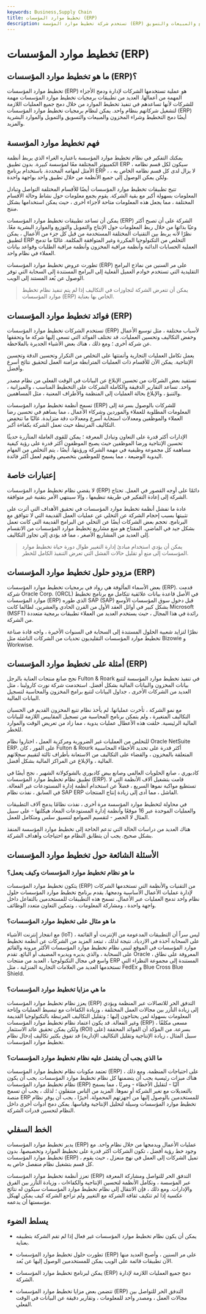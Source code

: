 ```yaml
---
keywords: Business,Supply Chain
title: تخطيط موارد المؤسسات (ERP)
description: تستخدم شركة تخطيط موارد المؤسسة (ERP) لإدارة الأجزاء الرئيسية من أعمالها مثل المحاسبة والتصنيع والمبيعات والتسويق.
---
```


# تخطيط موارد المؤسسات (ERP)
## ما هو تخطيط موارد المؤسسات (ERP)؟

تخطيط موارد المؤسسات (ERP) هو عملية تستخدمها الشركات لإدارة ودمج الأجزاء المهمة من أعمالها. العديد من تطبيقات برمجيات تخطيط موارد المؤسسات مهمة للشركات لأنها تساعدهم في تنفيذ تخطيط الموارد من خلال دمج جميع العمليات اللازمة لتشغيل شركاتهم بنظام واحد. يمكن لنظام برمجيات تخطيط موارد المؤسسات (ERP) أيضًا دمج التخطيط وشراء المخزون والمبيعات والتسويق والتمويل والموارد البشرية والمزيد.

## فهم تخطيط موارد المؤسسة

يمكنك التفكير في نظام تخطيط موارد المؤسسة باعتباره الغراء الذي يربط أنظمة الكمبيوتر المختلفة معًا لمؤسسة كبيرة. بدون تطبيق ERP ، سيكون لكل قسم نظامه الأمثل لمهامه المحددة. باستخدام برنامج ERP ، لا يزال لدى كل قسم نظامه الخاص به ، ولكن يمكن الوصول إلى جميع الأنظمة من خلال تطبيق واحد بواجهة واحدة.

تتيح تطبيقات تخطيط موارد المؤسسات أيضًا للأقسام المختلفة التواصل وتبادل المعلومات بسهولة أكبر مع بقية الشركة. يقوم بجمع معلومات حول نشاط وحالة الأقسام المختلفة ، مما يجعل هذه المعلومات متاحة لأجزاء أخرى ، حيث يمكن استخدامها بشكل منتج.

يمكن أن تساعد تطبيقات تخطيط موارد المؤسسات (ERP) الشركة على أن تصبح أكثر وعيًا بذاتها من خلال ربط المعلومات حول الإنتاج والتمويل والتوزيع والموارد البشرية معًا. نظرًا لأنه يربط بين التقنيات المختلفة المستخدمة من قبل كل جزء من الأعمال ، يمكن لتطبيق ERP التخلص من التكنولوجيا المكررة وغير المتوافقة المكلفة. غالبًا ما تدمج العملية الحسابات الدائنة وأنظمة مراقبة المخزون وأنظمة مراقبة الطلبات وقواعد بيانات العملاء في نظام واحد.

تطورت عروض تخطيط موارد المؤسسات (ERP) على مر السنين من نماذج البرامج التقليدية التي تستخدم خوادم العميل الفعلية إلى البرامج المستندة إلى السحابة التي توفر الوصول عن بُعد المستند إلى الويب.

> يمكن أن تتعرض الشركة لتجاوزات في التكاليف إذا لم يتم تنفيذ نظام تخطيط موارد المؤسسات (ERP) الخاص بها بعناية.

>

## فوائد تخطيط موارد المؤسسات (ERP)

تستخدم الشركات تخطيط موارد المؤسسات (ERP) لأسباب مختلفة ، مثل توسيع الأعمال وخفض التكاليف وتحسين العمليات. قد تختلف الفوائد التي تسعى إليها شركة ما وتحققها عن شركة أخرى ؛ ومع ذلك ، هناك بعض الأشياء الجديرة بالملاحظة.

يعمل تكامل العمليات التجارية وأتمتتها على التخلص من التكرار وتحسين الدقة وتحسين الإنتاجية. يمكن الآن للأقسام ذات العمليات المترابطة مزامنة العمل لتحقيق نتائج أسرع وأفضل.

تستفيد بعض الشركات من تحسين الإبلاغ عن البيانات في الوقت الفعلي من نظام مصدر واحد. تساعد التقارير الدقيقة والكاملة الشركات على التخطيط المناسب ، والميزانية ، والتنبؤ ، والإبلاغ بحالة العمليات إلى المنظمة والأطراف المعنية ، مثل المساهمين.

تسمح أنظمة تخطيط موارد المؤسسات (ERP) للشركات بالوصول بسرعة إلى المعلومات المطلوبة للعملاء والموردين وشركاء الأعمال ، مما يساهم في تحسين رضا العملاء والموظفين ومعدلات استجابة أسرع ومعدلات دقة متزايدة. غالبًا ما تنخفض التكاليف المرتبطة حيث تعمل الشركة بكفاءة أكبر.

الإدارات أكثر قدرة على التعاون وتبادل المعرفة ؛ يمكن للقوى العاملة المتآزرة حديثًا تحسين الإنتاجية ورضا الموظفين حيث يصبح الموظفون أكثر قدرة على رؤية كيفية مساهمة كل مجموعة وظيفية في مهمة الشركة ورؤيتها. أيضًا ، يتم التخلص من المهام اليدوية الوضيعة ، مما يسمح للموظفين بتخصيص وقتهم لعمل أكثر فائدة.

## إعتبارات خاصة

لا يقضي نظام تخطيط موارد المؤسسات (ERP) دائمًا على أوجه القصور في العمل. تحتاج الشركة إلى إعادة التفكير في طريقة تنظيمها ، وإلا سينتهي الأمر بتقنية غير متوافقة.

عادة ما تفشل أنظمة تخطيط موارد المؤسسات في تحقيق الأهداف التي أثرت على تثبيتها بسبب إحجام الشركة عن التخلي عن عمليات العمل القديمة التي لا تتوافق مع البرنامج. تحجم بعض الشركات أيضًا عن التخلي عن البرامج القديمة التي كانت تعمل بشكل جيد في الماضي. المفتاح هو منع مشاريع تخطيط موارد المؤسسات من الانقسام إلى العديد من المشاريع الأصغر ، مما قد يؤدي إلى تجاوز التكاليف.

> يمكن أن يؤدي استخدام مبادئ إدارة التغيير طوال دورة حياة تخطيط موارد المؤسسات إلى منع أو تقليل حالات الفشل التي تعرض التنفيذ الكامل للخطر.

>

## مزودو حلول تخطيط موارد المؤسسات (ERP)

بعض الأسماء المألوفة هي رواد في برمجيات تخطيط موارد المؤسسات (ERP). قدمت شركة Oracle Corp. (ORCL) في الأصل قاعدة بيانات علائقية تتكامل مع برنامج تخطيط موارد المؤسسات (ERP) الذي طوره SAP (SAP) قبل دخول سوق المؤسسات الأوسع بشكل كبير في أوائل العقد الأول من القرن الحادي والعشرين. لطالما كانت Microsoft (MSFT) رائدة في هذا المجال ، حيث يستخدم العديد من العملاء تطبيقات برمجية متعددة من الشركة.

نظرًا لتزايد شعبية الحلول المستندة إلى السحابة في السنوات الأخيرة ، واجه قادة صناعة تخطيط موارد المؤسسات التقليديون تحديات من الشركات الناشئة مثل Bizowie و Workwise.

## أمثلة على تخطيط موارد المؤسسات (ERP)

نجح صانع منتجات العناية بالرجل Fulton & Roark في تنفيذ تخطيط موارد المؤسسة لتتبع بيانات المخزون والبيانات المالية بشكل أفضل. استخدمت شركة نورث كارولينا ، مثل العديد من الشركات الأخرى ، جداول البيانات لتتبع برامج المخزون والمحاسبة لتسجيل البيانات المالية.

مع نمو الشركة ، تأخرت عملياتها. لم يأخذ نظام تتبع المخزون القديم في الحسبان التكاليف المتغيرة ، ولم يتمكن برنامج المحاسبة من تسجيل المقاييس اللازمة للبيانات المالية الرئيسية. خلقت هذه الأعطال عمليات يدوية ، مما زاد من تعريض الوقت والموارد للخطر.

للتخلص من العمليات غير الضرورية ومركزية العمل ، اختاروا نظام Oracle NetSuite ERP. على الفور ، كان Fulton & Rourk أكثر قدرة على تحديد الأخطاء المحاسبية المتعلقة بالمخزون ، والقضاء على التكاليف من الاستعانة بأطراف ثالثة لتقييم سجلاتهم المالية ، والإبلاغ عن المراكز المالية بشكل أفضل.

كادبوري ، صانع الحلويات العالمي وصانع بيض كادبوري بالشوكولاتة الشهير ، نجح أيضًا في تطبيق نظام تخطيط موارد المؤسسات (ERP). قامت بتشغيل آلاف الأنظمة التي لا تستطيع مواكبة نموها السريع ، فضلاً عن استخدام أنظمة إدارة المستودعات غير الفعالة. في السابق ، نفذت نظام SAP ERP الفاشل ، مما أدى إلى زيادة إنتاج المنتجات.

في محاولة لتخطيط موارد المؤسسة مرة أخرى ، نفذت نظامًا يدمج آلاف التطبيقات والعمليات الموحدة عبر 16 موقعًا وأنظمة إدارة المستودعات المعاد هيكلتها - على سبيل المثال لا الحصر - لتقسيم الصوامع لتنسيق سلس ومتكامل للعمل.

هناك العديد من دراسات الحالة التي تدعم الحاجة إلى تخطيط موارد المؤسسة المنفذ بشكل صحيح. يجب أن يتطابق النظام مع احتياجات وأهداف الشركة.

## الأسئلة الشائعة حول تخطيط موارد المؤسسات

### ما هو نظام تخطيط موارد المؤسسات وكيف يعمل؟

يتكون تخطيط موارد المؤسسات (ERP) من التقنيات والأنظمة التي تستخدمها الشركات لإدارة عمليات الأعمال الأساسية ودمجها. يقدم برنامج تخطيط موارد المؤسسات حلول نظام واحد تدمج العمليات عبر الأعمال. تسمح هذه التطبيقات للمستخدمين بالتفاعل داخل واجهة واحدة ، ومشاركة المعلومات ، وتمكين التعاون متعدد الوظائف.

### ما هو مثال على تخطيط موارد المؤسسات؟

مع انفجار إنترنت الأشياء (IoT) ، ليس سراً أن التطبيقات المدعومة من الإنترنت أو القائمة على السحابة آخذة في الازدياد. نتيجة لذلك ، تبتعد المزيد من الشركات عن أنظمة تخطيط موارد المؤسسات في الموقع لتبني نظام تخطيط موارد المؤسسات الأكثر مرونة والقائم على السحابة ، والذي يديره ويديره المضيف أو البائع. تقدم Oracle ، المعروفة على نطاق واسع في مجال التكنولوجيا ، العديد من منتجات ERP المستندة إلى مجموعة النظراء التي تستخدمها العديد من العلامات التجارية المنزلية ، مثل FedEx و Blue Cross Blue Shield.

### ما هي مزايا تخطيط موارد المؤسسات؟

يعزز نظام تخطيط موارد المؤسسات (ERP) التدفق الحر للاتصالات عبر المنظمة ويؤدي إلى زيادة التآزر بين مجالات العمل المختلفة ، وزيادة الكفاءات مع تبسيط العمليات وإتاحة المعلومات بسهولة لمن يحتاجون إليها ؛ وتقليل التكاليف المرتبطة بالتكنولوجيا القديمة وغير الفعالة. قد يكون اعتماد نظام تخطيط موارد المؤسسات (ERP) مسعى مكلفًا ، ولكن يمكن تحقيق عائد الاستثمار (ROI) بسرعة. من المؤكد أن الفوائد المحققة (على سبيل المثال ، زيادة الإنتاجية وتقليل التكاليف الإدارية) قد تفوق بكثير تكاليف إدخال نظام تخطيط موارد المؤسسات.

### ما الذي يجب أن يشتمل عليه نظام تخطيط موارد المؤسسات؟

تعتمد مكونات نظام تخطيط موارد المؤسسات (ERP) على احتياجات المنظمة. ومع ذلك ، هناك ميزات رئيسية يجب أن يتضمنها كل نظام تخطيط موارد المؤسسات. يجب أن يكون نظام تخطيط موارد المؤسسات (ERP) آليًا - لتقليل الأخطاء - ومرنًا ، مما يسمح بالتعديلات مع تغير الشركة أو نموها. المزيد من الناس متنقلون ؛ لذلك ، يجب أن تسمح منصة ERP للمستخدمين بالوصول إليها من أجهزتهم المحمولة. أخيرًا ، يجب أن يوفر نظام تخطيط موارد المؤسسات وسيلة لتحليل الإنتاجية وقياسها. يمكن دمج أدوات أخرى داخل النظام لتحسين قدرات الشركة.

## الخط السفلي

يدير تخطيط موارد المؤسسات (ERP) عمليات الأعمال ويدمجها من خلال نظام واحد. مع وجود خط رؤية أفضل ، تكون الشركات أكثر قدرة على تخطيط الموارد وتخصيصها. بدون تخطيط موارد المؤسسات (ERP) ، تميل الشركات إلى العمل في نهج منعزل ، حيث يقوم كل قسم بتشغيل نظام منفصل خاص به.

تعزز أنظمة تخطيط موارد المؤسسات (ERP) التدفق الحر للتواصل ومشاركة المعرفة عبر المؤسسة ، وتكامل الأنظمة لتحسين الإنتاجية والكفاءات ، وزيادة التآزر بين الفرق والإدارات. ومع ذلك ، فإن الانتقال إلى نظام تخطيط موارد المؤسسات سيكون له نتائج عكسية إذا لم تتكيف ثقافة الشركة مع التغيير ولم تراجع الشركة كيف يمكن لهيكل مؤسستها أن يدعمه.

## يسلط الضوء

- يمكن أن يكون نظام تخطيط موارد المؤسسات غير فعال إذا لم تقم الشركة بتطبيقه بعناية.

- تطورت حلول تخطيط موارد المؤسسات (ERP) على مر السنين ، وأصبح العديد منها الآن تطبيقات قائمة على الويب يمكن للمستخدمين الوصول إليها عن بُعد.

- يمكن لبرنامج تخطيط موارد المؤسسات (ERP) دمج جميع العمليات اللازمة لإدارة الشركة.

- تتضمن بعض مزايا تخطيط موارد المؤسسات (ERP) التدفق الحر للتواصل بين مجالات العمل ، ومصدر واحد للمعلومات ، وتقارير دقيقة عن البيانات في الوقت الفعلي.


